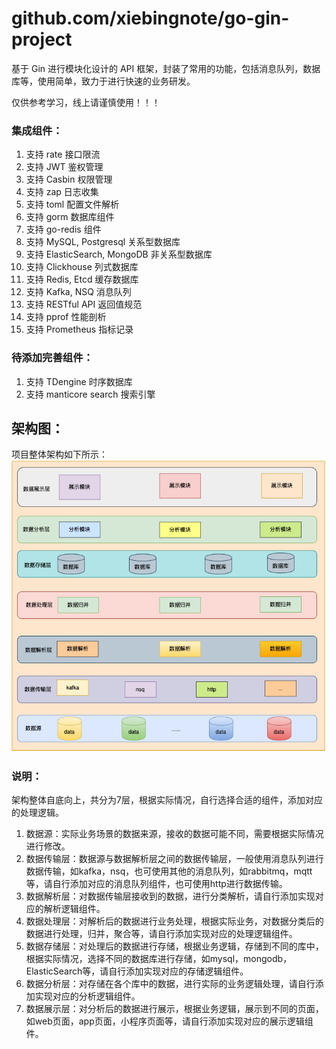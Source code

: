 # github.com/xiebingnote/go-gin-project

基于 Gin 进行模块化设计的 API 框架，封装了常用的功能，包括消息队列，数据库等，使用简单，致力于进行快速的业务研发。

仅供参考学习，线上请谨慎使用！！！

### 集成组件：

1. 支持 rate 接口限流
2. 支持 JWT 鉴权管理
3. 支持 Casbin 权限管理
4. 支持 zap 日志收集
5. 支持 toml 配置文件解析
6. 支持 gorm 数据库组件
7. 支持 go-redis 组件
8. 支持 MySQL, Postgresql 关系型数据库
9. 支持 ElasticSearch, MongoDB 非关系型数据库
10. 支持 Clickhouse 列式数据库
11. 支持 Redis, Etcd 缓存数据库
12. 支持 Kafka, NSQ 消息队列
13. 支持 RESTful API 返回值规范
14. 支持 pprof 性能剖析
15. 支持 Prometheus 指标记录

### 待添加完善组件：

1. 支持 TDengine 时序数据库
2. 支持 manticore search 搜索引擎


## 架构图：
项目整体架构如下所示：
![img.png](img.png)

### 说明：
  架构整体自底向上，共分为7层，根据实际情况，自行选择合适的组件，添加对应的处理逻辑。
1. 数据源：实际业务场景的数据来源，接收的数据可能不同，需要根据实际情况进行修改。
2. 数据传输层：数据源与数据解析层之间的数据传输层，一般使用消息队列进行数据传输，如kafka，nsq，也可使用其他的消息队列，如rabbitmq，mqtt等，请自行添加对应的消息队列组件，也可使用http进行数据传输。
3. 数据解析层：对数据传输层接收到的数据，进行分类解析，请自行添加实现对应的解析逻辑组件。
4. 数据处理层：对解析后的数据进行业务处理，根据实际业务，对数据分类后的数据进行处理，归并，聚合等，请自行添加实现对应的处理逻辑组件。
5. 数据存储层：对处理后的数据进行存储，根据业务逻辑，存储到不同的库中，根据实际情况，选择不同的数据库进行存储，如mysql，mongodb，ElasticSearch等，请自行添加实现对应的存储逻辑组件。
6. 数据分析层：对存储在各个库中的数据，进行实际的业务逻辑处理，请自行添加实现对应的分析逻辑组件。
7. 数据展示层：对分析后的数据进行展示，根据业务逻辑，展示到不同的页面，如web页面，app页面，小程序页面等，请自行添加实现对应的展示逻辑组件。